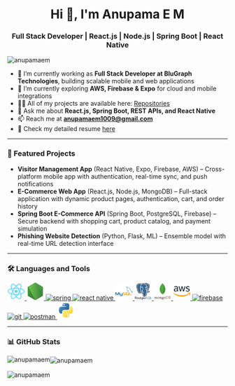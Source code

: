 <h1 align="center">Hi 👋, I'm Anupama E M</h1>
<h3 align="center">Full Stack Developer | React.js | Node.js | Spring Boot | React Native</h3>

<p align="left"> 
  <img src="https://komarev.com/ghpvc/?username=anupamaem&label=Profile%20views&color=0e75b6&style=flat" alt="anupamaem" /> 
</p>

- 🔭 I’m currently working as **Full Stack Developer at BluGraph Technologies**, building scalable mobile and web applications  
- 🌱 I’m currently exploring **AWS, Firebase & Expo** for cloud and mobile integrations  
- 👨‍💻 All of my projects are available here: [Repositories](https://github.com/AnupamaEM?tab=repositories)  
- 💬 Ask me about **React.js, Spring Boot, REST APIs, and React Native**  
- 📫 Reach me at **anupamaem1009@gmail.com**  
- 📄 Check my detailed resume [here](https://drive.google.com/file/d/1y3PFlwhYnZVaWmqk9IQBFqrlrzWiAkD9/view?usp=sharing)  

---

### 🌟 Featured Projects  
- **Visitor Management App** (React Native, Expo, Firebase, AWS) – Cross-platform mobile app with authentication, real-time sync, and push notifications  
- **E-Commerce Web App** (React.js, Node.js, MongoDB) – Full-stack application with dynamic product pages, authentication, cart, and order history  
- **Spring Boot E-Commerce API** (Spring Boot, PostgreSQL, Firebase) – Secure backend with shopping cart, product catalog, and payment simulation  
- **Phishing Website Detection** (Python, Flask, ML) – Ensemble model with real-time URL detection interface  

---

### 🛠️ Languages and Tools  
<p align="left"> 
  <a href="https://react.dev/" target="_blank" rel="noreferrer"> <img src="https://raw.githubusercontent.com/devicons/devicon/master/icons/react/react-original.svg" alt="react" width="40" height="40"/> </a>
  <a href="https://nodejs.org/" target="_blank" rel="noreferrer"> <img src="https://raw.githubusercontent.com/devicons/devicon/master/icons/nodejs/nodejs-original.svg" alt="nodejs" width="40" height="40"/> </a>
  <a href="https://spring.io/" target="_blank" rel="noreferrer"> <img src="https://www.vectorlogo.zone/logos/springio/springio-icon.svg" alt="spring" width="40" height="40"/> </a>
  <a href="https://reactnative.dev/" target="_blank" rel="noreferrer"> <img src="https://reactnative.dev/img/header_logo.svg" alt="react native" width="40" height="40"/> </a>
  <a href="https://www.mysql.com/" target="_blank" rel="noreferrer"> <img src="https://raw.githubusercontent.com/devicons/devicon/master/icons/mysql/mysql-original-wordmark.svg" alt="mysql" width="40" height="40"/> </a>
  <a href="https://www.postgresql.org" target="_blank" rel="noreferrer"> <img src="https://raw.githubusercontent.com/devicons/devicon/master/icons/postgresql/postgresql-original-wordmark.svg" alt="postgresql" width="40" height="40"/> </a>
  <a href="https://www.mongodb.com/" target="_blank" rel="noreferrer"> <img src="https://raw.githubusercontent.com/devicons/devicon/master/icons/mongodb/mongodb-original-wordmark.svg" alt="mongodb" width="40" height="40"/> </a>
  <a href="https://aws.amazon.com" target="_blank" rel="noreferrer"> <img src="https://raw.githubusercontent.com/devicons/devicon/master/icons/amazonwebservices/amazonwebservices-original-wordmark.svg" alt="aws" width="40" height="40"/> </a>
  <a href="https://firebase.google.com/" target="_blank" rel="noreferrer"> <img src="https://www.vectorlogo.zone/logos/firebase/firebase-icon.svg" alt="firebase" width="40" height="40"/> </a>
  <a href="https://git-scm.com/" target="_blank" rel="noreferrer"> <img src="https://www.vectorlogo.zone/logos/git-scm/git-scm-icon.svg" alt="git" width="40" height="40"/> </a>
  <a href="https://postman.com" target="_blank" rel="noreferrer"> <img src="https://www.vectorlogo.zone/logos/getpostman/getpostman-icon.svg" alt="postman" width="40" height="40"/> </a>
  <a href="https://www.python.org" target="_blank" rel="noreferrer"> <img src="https://raw.githubusercontent.com/devicons/devicon/master/icons/python/python-original.svg" alt="python" width="40" height="40"/> </a>
</p>  

---

### 📊 GitHub Stats  
<p>
  <img align="left" src="https://github-readme-stats.vercel.app/api/top-langs?username=anupamaem&show_icons=true&locale=en&layout=compact" alt="anupamaem" />
</p>

<p>
  <img align="center" src="https://github-readme-stats.vercel.app/api?username=anupamaem&show_icons=true&locale=en" alt="anupamaem" />
</p>

<p>
  <img align="center" src="https://github-readme-streak-stats.herokuapp.com/?user=anupamaem&" alt="anupamaem" />
</p>
